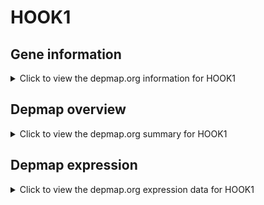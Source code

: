 <h1>HOOK1</h1>

<h2>Gene information</h2>
<details>
  <summary>Click to view the depmap.org information for HOOK1</summary>
  <iframe src="https://depmap.org/portal/gene/HOOK1?tab=about" style="border:none;width:100%;height:800px"></iframe>
</details>

<h2>Depmap overview</h2>
<details>
  <summary>Click to view the depmap.org summary for HOOK1</summary>
  <iframe src="https://depmap.org/portal/gene/HOOK1?tab=overview" style="border:none;width:100%;height:800px"></iframe>
</details>

<h2>Depmap expression</h2>
<details>
  <summary>Click to view the depmap.org expression data for HOOK1</summary>
  <iframe src="https://depmap.org/portal/gene/HOOK1?tab=characterization" style="border:none;width:100%;height:800px"></iframe>
</details>


<!--
<h2>Reactome Pathway diagram</h2>
<details>
  <summary>Click to view Reactome pathway for HOOK1</summary>
  PNAME
</details>
-->


